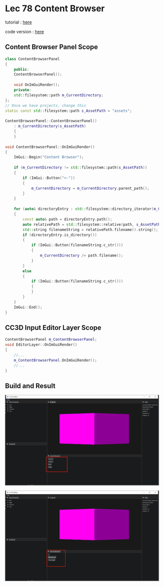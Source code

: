 # Lec 78 Content Browser

tutorial : [here](https://www.youtube.com/watch?v=aBuPmOGC7hU&list=PLlrATfBNZ98dC-V-N3m0Go4deliWHPFwT&index=101)

code version : [here](https://github.com/Graphic-researcher/Crosa-Conty-3D/commit/bb49cb7701f7650acc514bd7464eb88bfbe2cce7)

## Content Browser Panel Scope

```c++
class ContentBrowserPanel
{
    public:
    ContentBrowserPanel();

    void OnImGuiRender();
    private:
    std::filesystem::path m_CurrentDirectory;
};
// Once we have projects, change this
static const std::filesystem::path s_AssetPath = "assets";

ContentBrowserPanel::ContentBrowserPanel()
    : m_CurrentDirectory(s_AssetPath)
    {
    }

void ContentBrowserPanel::OnImGuiRender()
{
    ImGui::Begin("Content Browser");

    if (m_CurrentDirectory != std::filesystem::path(s_AssetPath))
    {
        if (ImGui::Button("<-"))
        {
            m_CurrentDirectory = m_CurrentDirectory.parent_path();
        }
    }

    for (auto& directoryEntry : std::filesystem::directory_iterator(m_CurrentDirectory))
    {
        const auto& path = directoryEntry.path();
        auto relativePath = std::filesystem::relative(path, s_AssetPath);
        std::string filenameString = relativePath.filename().string();
        if (directoryEntry.is_directory())
        {
            if (ImGui::Button(filenameString.c_str()))
            {
                m_CurrentDirectory /= path.filename();
            }
        }
        else
        {
            if (ImGui::Button(filenameString.c_str()))
            {
            }
        }
    }
    ImGui::End();
}
```

## CC3D Input Editor Layer Scope

```c++
ContentBrowserPanel m_ContentBrowserPanel;
void EditorLayer::OnImGuiRender()
{
    //...
    m_ContentBrowserPanel.OnImGuiRender();
    //...
}
```

## Build and Result

![image-20211123230845979](./1.png)

![image-20211123230902047](./2.png)


